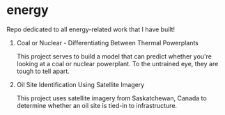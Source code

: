 # energy

Repo dedicated to all energy-related work that I have built!


1. Coal or Nuclear - Differentiating Between Thermal Powerplants
   
   This project serves to build a model that can predict whether you're looking at a coal or nuclear powerplant. To the untrained eye,        they are tough to tell apart.


2. Oil Site Identification Using Satellite Imagery
   
   This project uses satellite imagery from Saskatchewan, Canada to determine whether an oil site is tied-in to infrastructure.
